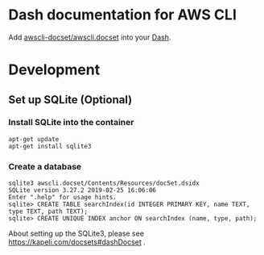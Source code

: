 Dash documentation for AWS CLI
=

Add [awscli-docset/awscli.docset](https://github.com/matsuokashuhei/awscli-docset/tree/master/awscli.docset) into your [Dash](https://kapeli.com/dash).

# Development

## Set up SQLite (Optional)

### Install SQLite into the container

```
apt-get update
apt-get install sqlite3
```

### Create a database

```
sqlite3 awscli.docset/Contents/Resources/docSet.dsidx
SQLite version 3.27.2 2019-02-25 16:06:06
Enter ".help" for usage hints.
sqlite> CREATE TABLE searchIndex(id INTEGER PRIMARY KEY, name TEXT, type TEXT, path TEXT);
sqlite> CREATE UNIQUE INDEX anchor ON searchIndex (name, type, path);
```

About setting up the SQLite3, please see https://kapeli.com/docsets#dashDocset .